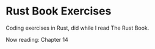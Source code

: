 # Rust Book Exercises

Coding exercises in Rust, did while I read The Rust Book.

Now reading: Chapter 14
